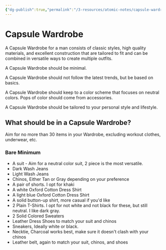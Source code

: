 ```yaml
---
{"dg-publish":true,"permalink":"/3-resources/atomic-notes/capsule-wardrobe/","title":"Capsule Wardrobe","tags":["☢️","🌱"],"updated":"2025-10-18T21:23:28.310-07:00"}
---
```


# Capsule Wardrobe

A Capsule Wardrobe for a man consists of classic styles, high quality materials, and excellent construction that are tailored to fit and can be combined in versatile ways to create multiple outfits.

A Capsule Wardrobe should be minimal.

A Capsule Wardrobe should not follow the latest trends, but be based on basics.

A Capsule Wardrobe should keep to a color scheme that focuses on neutral colors. Pops of color should come from accessories.

A Capsule Wardrobe should be tailored to your personal style and lifestyle.

## What should be in a Capsule Wardrobe?

Aim for no more than 30 items in your Wardrobe, excluding workout clothes, underwear, etc.

### Bare Minimum
- A suit - Aim for a neutral color suit, 2 piece is the most versatile.
- Dark Wash Jeans
- Light Wash Jeans
- Chinos, Either Tan or Gray depending on your preference
- A pair of shorts. I opt for khaki
- A white Oxford Cotton Dress Shirt
- A light blue Oxford Cotton Dress Shirt
- A solid button-up shirt, more casual if you'd like
- 2 Plain T-Shirts. I opt for not white and not black for these, but still neutral. I like dark gray.
- 2 Solid Colored Sweaters
- Leather Dress Shoes to match your suit and chinos
- Sneakers, Ideally white or black.
- Necktie, Charcoal works best, make sure it doesn't clash with your chinos
- Leather belt, again to match your suit, chinos, and shoes